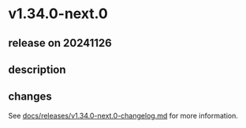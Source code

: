 # v1.34.0-next.0

## release on 20241126
## description
## changes
See <a href="https://github.com/backstage/backstage/blob/master/docs/releases/v1.34.0-next.0-changelog.md">docs/releases/v1.34.0-next.0-changelog.md</a> for more information.

